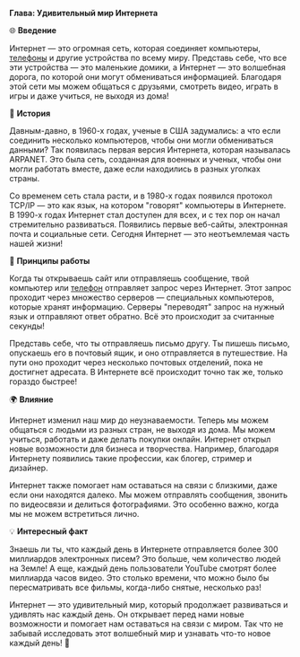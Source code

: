 **Глава: Удивительный мир Интернета**

🌐 **Введение**

Интернет — это огромная сеть, которая соединяет компьютеры, [телефоны](Телефон.md#телефон) и другие устройства по всему миру. Представь себе, что все эти устройства — это маленькие домики, а Интернет — это волшебная дорога, по которой они могут обмениваться информацией. Благодаря этой сети мы можем общаться с друзьями, смотреть видео, играть в игры и даже учиться, не выходя из дома!

📱 **История**

Давным-давно, в 1960-х годах, ученые в США задумались: а что если соединить несколько компьютеров, чтобы они могли обмениваться данными? Так появилась первая версия Интернета, которая называлась ARPANET. Это была сеть, созданная для военных и ученых, чтобы они могли работать вместе, даже если находились в разных уголках страны.

Со временем сеть стала расти, и в 1980-х годах появился протокол TCP/IP — это как язык, на котором "говорят" компьютеры в Интернете. В 1990-х годах Интернет стал доступен для всех, и с тех пор он начал стремительно развиваться. Появились первые веб-сайты, электронная почта и социальные сети. Сегодня Интернет — это неотъемлемая часть нашей жизни!

🔌 **Принципы работы**

Когда ты открываешь сайт или отправляешь сообщение, твой компьютер или [телефон](Телефон.md#телефон) отправляет запрос через Интернет. Этот запрос проходит через множество серверов — специальных компьютеров, которые хранят информацию. Серверы "переводят" запрос на нужный язык и отправляют ответ обратно. Всё это происходит за считанные секунды!

Представь себе, что ты отправляешь письмо другу. Ты пишешь письмо, опускаешь его в почтовый ящик, и оно отправляется в путешествие. На пути оно проходит через несколько почтовых отделений, пока не достигнет адресата. В Интернете всё происходит точно так же, только гораздо быстрее!

🌍 **Влияние**

Интернет изменил наш мир до неузнаваемости. Теперь мы можем общаться с людьми из разных стран, не выходя из дома. Мы можем учиться, работать и даже делать покупки онлайн. Интернет открыл новые возможности для бизнеса и творчества. Например, благодаря Интернету появились такие профессии, как блогер, стример и дизайнер.

Интернет также помогает нам оставаться на связи с близкими, даже если они находятся далеко. Мы можем отправлять сообщения, звонить по видеосвязи и делиться фотографиями. Это особенно важно, когда мы не можем встретиться лично.

💡 **Интересный факт**

Знаешь ли ты, что каждый день в Интернете отправляется более 300 миллиардов электронных писем? Это больше, чем количество людей на Земле! А еще, каждый день пользователи YouTube смотрят более миллиарда часов видео. Это столько времени, что можно было бы пересматривать все фильмы, когда-либо снятые, несколько раз!

Интернет — это удивительный мир, который продолжает развиваться и удивлять нас каждый день. Он открывает перед нами новые возможности и помогает нам оставаться на связи с миром. Так что не забывай исследовать этот волшебный мир и узнавать что-то новое каждый день! 🌈